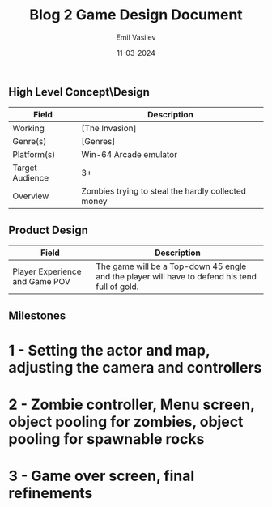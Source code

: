 ﻿---
title: "Blog 2 Game Design Document"
author: "Emil Vasilev"
date: "11-03-2024"
version: "0.1"
---


## High Level Concept\Design

| Field           | Description                                        |
|-----------------|----------------------------------------------------|
| Working         | [The Invasion]                                     |
| Genre(s)        | [Genres]                                           |
| Platform(s)     | Win-64 Arcade emulator                             |
| Target Audience | 3+                                                 |
| Overview        | Zombies trying to steal the hardly collected money |

## Product Design

| Field           | Description                                                                                    |
|-----------------|------------------------------------------------------------------------------------------------|
| Player Experience and Game POV         | The game will be a Top-down 45 engle and the player will have to defend his tend full of gold. |

## Milestones 

# 1 - Setting the actor and map, adjusting the camera and controllers
# 2 -  Zombie controller, Menu screen, object pooling for zombies, object pooling for spawnable rocks
# 3 - Game over screen, final refinements 
